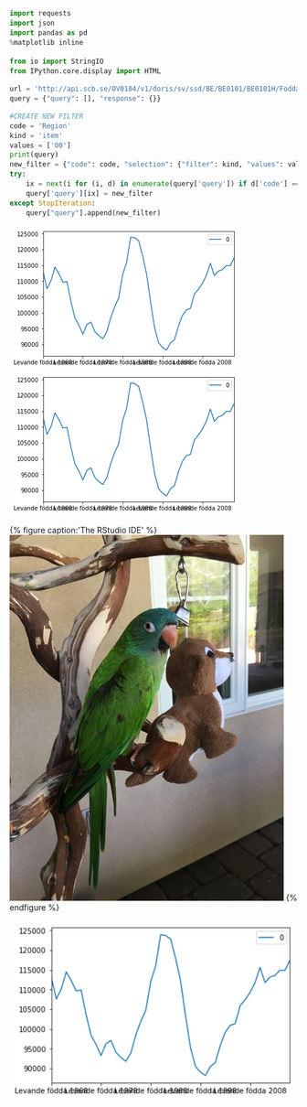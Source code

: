 ```python
import requests
import json
import pandas as pd
%matplotlib inline

from io import StringIO
from IPython.core.display import HTML
```


```python
url = 'http://api.scb.se/OV0104/v1/doris/sv/ssd/BE/BE0101/BE0101H/FoddaK'
query = {"query": [], "response": {}}
```


```python
#CREATE NEW FILTER
code = 'Region'
kind = 'item'
values = ['00']
print(query)
new_filter = {"code": code, "selection": {"filter": kind, "values": values}}
try:
    ix = next(i for (i, d) in enumerate(query['query']) if d['code'] == code)
    query['query'][ix] = new_filter
except StopIteration:
    query["query"].append(new_filter)
```

![my photo](/images/graph.png)
![my photo](images/graph.png)


{% figure caption:'The RStudio IDE' %}
[<img class="postimageactual" src="images/Kiku.jpg" alt="History"/>](images/Kiku.jpg)
{% endfigure %}


<div style='float: center'>
  <img style='width: 600px' src="images/graph.png"></img>
</div>
